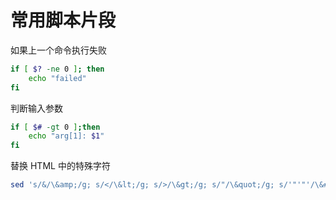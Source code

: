 # 常用脚本片段

如果上一个命令执行失败

```bash
if [ $? -ne 0 ]; then
    echo "failed"
fi
```

判断输入参数

```bash
if [ $# -gt 0 ];then
    echo "arg[1]: $1"
fi
```

替换 HTML 中的特殊字符

```bash
sed 's/&/\&amp;/g; s/</\&lt;/g; s/>/\&gt;/g; s/"/\&quot;/g; s/'"'"'/\&#39;/g'
```